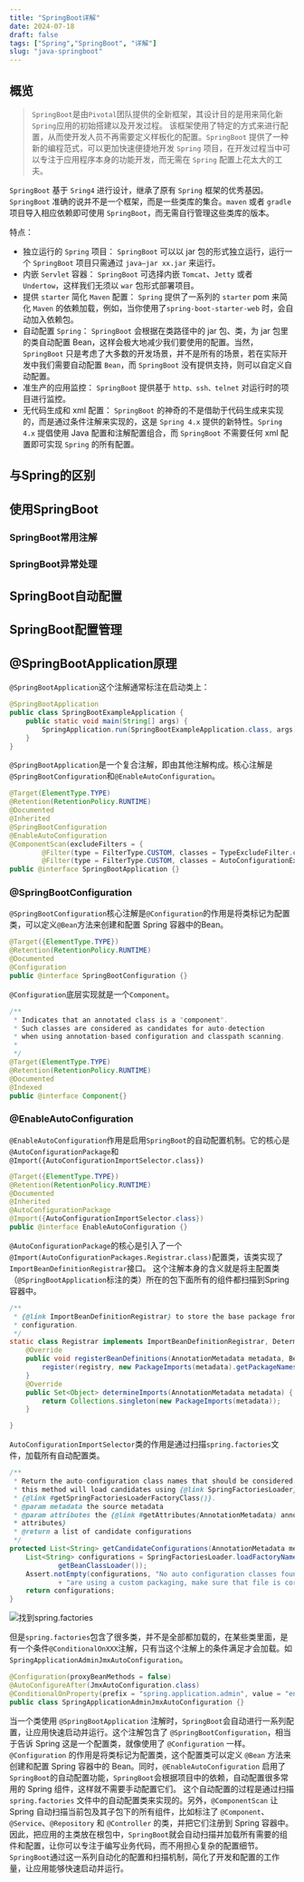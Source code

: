 ```yaml
---
title: "SpringBoot详解"
date: 2024-07-18
draft: false
tags: ["Spring","SpringBoot", "详解"]
slug: "java-springboot"
---
```



## 概览
> `SpringBoot`是由`Pivotal`团队提供的全新框架，其设计目的是用来简化新`Spring`应用的初始搭建以及开发过程。
该框架使用了特定的方式来进行配置，从而使开发人员不再需要定义样板化的配置。`SpringBoot` 提供了一种新的编程范式，可以更加快速便捷地开发 `Spring` 项目，在开发过程当中可以专注于应用程序本身的功能开发，而无需在 `Spring` 配置上花太大的工夫。

`SpringBoot` 基于 `Sring4` 进行设计，继承了原有 `Spring` 框架的优秀基因。`SpringBoot` 准确的说并不是一个框架，而是一些类库的集合。`maven` 或者 `gradle` 项目导入相应依赖即可使用 `SpringBoot`，而无需自行管理这些类库的版本。

特点：
- 独立运行的 `Spring` 项目：
  `SpringBoot` 可以以 jar 包的形式独立运行，运行一个 `SpringBoot` 项目只需通过 `java–jar xx.jar` 来运行。
- 内嵌 `Servlet` 容器：
  `SpringBoot` 可选择内嵌 `Tomcat`、`Jetty` 或者 `Undertow`，这样我们无须以 `war` 包形式部署项目。
- 提供 `starter` 简化 `Maven` 配置：
  `Spring` 提供了一系列的 `starter` pom 来简化 `Maven` 的依赖加载，例如，当你使用了`spring-boot-starter-web` 时，会自动加入依赖包。
- 自动配置 `Spring`：
  `SpringBoot` 会根据在类路径中的 jar 包、类，为 jar 包里的类自动配置 Bean，这样会极大地减少我们要使用的配置。当然，`SpringBoot` 只是考虑了大多数的开发场景，并不是所有的场景，若在实际开发中我们需要自动配置 `Bean`，而 `SpringBoot` 没有提供支持，则可以自定义自动配置。
- 准生产的应用监控：
  `SpringBoot` 提供基于 `http、ssh、telnet` 对运行时的项目进行监控。
- 无代码生成和 xml 配置：
  `SpringBoot` 的神奇的不是借助于代码生成来实现的，而是通过条件注解来实现的，这是 `Spring 4.x` 提供的新特性。`Spring 4.x` 提倡使用 Java 配置和注解配置组合，而 `SpringBoot` 不需要任何 xml 配置即可实现 `Spring` 的所有配置。

## 与Spring的区别

## 使用SpringBoot

### SpringBoot常用注解

### SpringBoot异常处理

## SpringBoot自动配置

## SpringBoot配置管理


## @SpringBootApplication原理
`@SpringBootApplication`这个注解通常标注在启动类上：
```java
@SpringBootApplication
public class SpringBootExampleApplication {
    public static void main(String[] args) {
        SpringApplication.run(SpringBootExampleApplication.class, args);
    }
}
```
`@SpringBootApplication`是一个复合注解，即由其他注解构成。核心注解是`@SpringBootConfiguration`和`@EnableAutoConfiguration`。
```java
@Target(ElementType.TYPE)
@Retention(RetentionPolicy.RUNTIME)
@Documented
@Inherited
@SpringBootConfiguration
@EnableAutoConfiguration
@ComponentScan(excludeFilters = {
        @Filter(type = FilterType.CUSTOM, classes = TypeExcludeFilter.class),
        @Filter(type = FilterType.CUSTOM, classes = AutoConfigurationExcludeFilter.class) })
public @interface SpringBootApplication {}
```

### @SpringBootConfiguration
`@SpringBootConfiguration`核心注解是`@Configuration`的作用是将类标记为配置类，可以定义`@Bean`方法来创建和配置 Spring 容器中的Bean。
```java
@Target({ElementType.TYPE})
@Retention(RetentionPolicy.RUNTIME)
@Documented
@Configuration
public @interface SpringBootConfiguration {}
```
`@Configuration`底层实现就是一个`Component`。
```java
/**
 * Indicates that an annotated class is a "component".
 * Such classes are considered as candidates for auto-detection
 * when using annotation-based configuration and classpath scanning.
 *
 */
@Target(ElementType.TYPE)
@Retention(RetentionPolicy.RUNTIME)
@Documented
@Indexed
public @interface Component{}
```

### @EnableAutoConfiguration
`@EnableAutoConfiguration`作用是启用`SpringBoot`的自动配置机制。它的核心是`@AutoConfigurationPackage`和`@Import({AutoConfigurationImportSelector.class})`
```java
@Target({ElementType.TYPE})
@Retention(RetentionPolicy.RUNTIME)
@Documented
@Inherited
@AutoConfigurationPackage
@Import({AutoConfigurationImportSelector.class})
public @interface EnableAutoConfiguration {}
```
`@AutoConfigurationPackage`的核心是引入了一个`@Import(AutoConfigurationPackages.Registrar.class)`配置类，该类实现了`ImportBeanDefinitionRegistrar`接口。
这个注解本身的含义就是将主配置类（`@SpringBootApplication`标注的类）所在的包下面所有的组件都扫描到Spring容器中。
```java
/**
 * {@link ImportBeanDefinitionRegistrar} to store the base package from the importing
 * configuration.
 */
static class Registrar implements ImportBeanDefinitionRegistrar, DeterminableImports {
    @Override
    public void registerBeanDefinitions(AnnotationMetadata metadata, BeanDefinitionRegistry registry) {
        register(registry, new PackageImports(metadata).getPackageNames().toArray(new String[0]));
    }
    @Override
    public Set<Object> determineImports(AnnotationMetadata metadata) {
        return Collections.singleton(new PackageImports(metadata));
    }

}
```
`AutoConfigurationImportSelector`类的作用是通过扫描`spring.factories`文件，加载所有自动配置类。
```java
/**
 * Return the auto-configuration class names that should be considered. By default
 * this method will load candidates using {@link SpringFactoriesLoader} with
 * {@link #getSpringFactoriesLoaderFactoryClass()}.
 * @param metadata the source metadata
 * @param attributes the {@link #getAttributes(AnnotationMetadata) annotation
 * attributes}
 * @return a list of candidate configurations
 */
protected List<String> getCandidateConfigurations(AnnotationMetadata metadata, AnnotationAttributes attributes) {
    List<String> configurations = SpringFactoriesLoader.loadFactoryNames(getSpringFactoriesLoaderFactoryClass(),
            getBeanClassLoader());
    Assert.notEmpty(configurations, "No auto configuration classes found in META-INF/spring.factories. If you "
            + "are using a custom packaging, make sure that file is correct.");
    return configurations;
}
```
![找到spring.factories](/iblog/posts/annex/images/essays/找到spring.factories.png)

但是`spring.factories`包含了很多类，并不是全部都加载的，在某些类里面，是有一个条件`@ConditionalOnXXX`注解，只有当这个注解上的条件满足才会加载。如`SpringApplicationAdminJmxAutoConfiguration`。
```java
@Configuration(proxyBeanMethods = false)
@AutoConfigureAfter(JmxAutoConfiguration.class)
@ConditionalOnProperty(prefix = "spring.application.admin", value = "enabled", havingValue = "true",matchIfMissing = false)
public class SpringApplicationAdminJmxAutoConfiguration {}
```

当一个类使用 `@SpringBootApplication` 注解时，`SpringBoot`会自动进行一系列配置，让应用快速启动并运行。这个注解包含了 `@SpringBootConfiguration`，相当于告诉 Spring 这是一个配置类，就像使用了 `@Configuration` 一样。
`@Configuration` 的作用是将类标记为配置类，这个配置类可以定义 `@Bean` 方法来创建和配置 Spring 容器中的 Bean。同时，`@EnableAutoConfiguration` 启用了`SpringBoot`的自动配置功能，`SpringBoot`会根据项目中的依赖，自动配置很多常用的 Spring 组件，这样就不需要手动配置它们。
这个自动配置的过程是通过扫描 `spring.factories` 文件中的自动配置类来实现的。另外，`@ComponentScan` 让 Spring 自动扫描当前包及其子包下的所有组件，比如标注了 `@Component`、`@Service`、`@Repository` 和 `@Controller` 的类，并把它们注册到 Spring 容器中。
因此，把应用的主类放在根包中，`SpringBoot`就会自动扫描并加载所有需要的组件和配置，让你可以专注于编写业务代码，而不用担心复杂的配置细节。`SpringBoot`通过这一系列自动化的配置和扫描机制，简化了开发和配置的工作量，让应用能够快速启动并运行。



